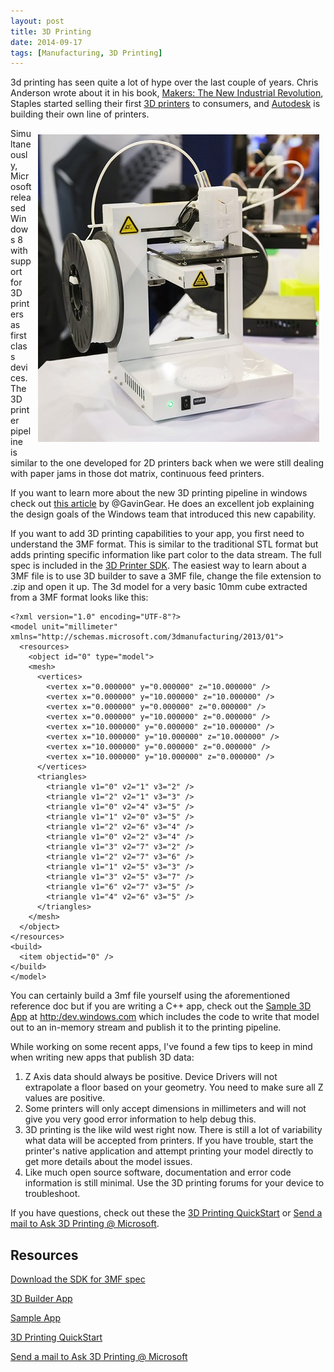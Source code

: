 ```yaml
---
layout: post
title: 3D Printing
date: 2014-09-17
tags: [Manufacturing, 3D Printing]
---
```


3d printing has seen quite a lot of hype over the last couple of years. Chris Anderson wrote about it in his book, [Makers: The New Industrial Revolution](http://amzn.com/0307720969), Staples started selling their first [3D printers](http://www.staples.com/3D-Printers/cat_CL211598) to consumers, and [Autodesk](http://www.autodesk.com/campaigns/spark) is building their own line of printers.

<img src="TimeTier3DPrinter-75.jpg" text="TierTime 3D Printer" style="float: right; margin: 10px 10px"/>



<!-- div style="background-color:#fff;display:inline-block;font-family:'Helvetica Neue',Arial,sans-serif;color:#a7a7a7;font-size:11px;width:100%;max-width:442px;float: right"><div style="overflow:hidden;position:relative;height:0;padding:87.782805% 0 0 0;width:100%;"><iframe src="//embed.gettyimages.com/embed/456918681?et=7cW3p3MIRmNh8ZB8Gfh6rA&sig=hePR1RmwjdQI5jU8JE_SBFJv3vmIBriDKydXOXDs2cE=" width="442" height="388" scrolling="no" frameborder="0" style="display:inline-block;position:absolute;top:0;left:0;width:100%;height:100%;"></iframe></div><p style="margin:0;"></p><div style="padding:0;margin:0 0 0 10px;text-align:left;"><a href="http://www.gettyimages.com/detail/456918681" target="_blank" style="color:#a7a7a7;text-decoration:none;font-weight:normal !important;border:none;display:inline-block;">#456918681</a> / <a href="http://www.gettyimages.com" target="_blank" style="color:#a7a7a7;text-decoration:none;font-weight:normal !important;border:none;display:inline-block;">gettyimages.com</a></div></div -->

Simultaneously, Microsoft released Windows 8 with support for 3D printers as first class devices. The 3D printer pipeline is similar to the one developed for 2D printers back when we were still dealing with paper jams in those dot matrix, continuous feed printers.

If you want to learn more about the new 3D printing pipeline in windows check out [this article](http://blogs.windows.com/bloggingwindows/2013/08/22/3d-printing-support-in-windows-8-1-explained/) by @GavinGear. He does an excellent job explaining the design goals of the Windows team that introduced this new capability.

If you want to add 3D printing capabilities to your app, you first need to understand the 3MF format. This is similar to the traditional STL format but adds printing specific information like part color to the data stream. The full spec is included in the [3D Printer SDK](http://msdn.microsoft.com/en-us/windows/hardware/bg183398). The easiest way to learn about a 3MF file is to use 3D builder to save a 3MF file, change the file extension to .zip and open it up. The 3d model for a very basic 10mm cube extracted from a 3MF format looks like this:

    <?xml version="1.0" encoding="UTF-8"?>
    <model unit="millimeter" xmlns="http://schemas.microsoft.com/3dmanufacturing/2013/01">
      <resources>
        <object id="0" type="model">
        <mesh>
          <vertices>
            <vertex x="0.000000" y="0.000000" z="10.000000" />
            <vertex x="0.000000" y="10.000000" z="10.000000" />
            <vertex x="0.000000" y="0.000000" z="0.000000" />
            <vertex x="0.000000" y="10.000000" z="0.000000" />
            <vertex x="10.000000" y="0.000000" z="10.000000" />
            <vertex x="10.000000" y="10.000000" z="10.000000" />
            <vertex x="10.000000" y="0.000000" z="0.000000" />
            <vertex x="10.000000" y="10.000000" z="0.000000" />
          </vertices>
          <triangles>
            <triangle v1="0" v2="1" v3="2" />
            <triangle v1="2" v2="1" v3="3" />
            <triangle v1="0" v2="4" v3="5" />
            <triangle v1="1" v2="0" v3="5" />
            <triangle v1="2" v2="6" v3="4" />
            <triangle v1="0" v2="2" v3="4" />
            <triangle v1="3" v2="7" v3="2" />
            <triangle v1="2" v2="7" v3="6" />
            <triangle v1="1" v2="5" v3="3" />
            <triangle v1="3" v2="5" v3="7" />
            <triangle v1="6" v2="7" v3="5" />
            <triangle v1="4" v2="6" v3="5" />
          </triangles>
        </mesh>
      </object>
    </resources>
    <build>
      <item objectid="0" />
    </build>
    </model>

You can certainly build a 3mf file yourself using the aforementioned reference doc but if you are writing a C++ app, check out the [Sample 3D App](http://code.msdn.microsoft.com/windowsapps/3D-Printing-Sample-b5b75c86) at <http:/dev.windows.com> which includes the code to write that model out to an in-memory stream and publish it to the printing pipeline.

While working on some recent apps, I've found a few tips to keep in mind when writing new apps that publish 3D data:

1. Z Axis data should always be positive. Device Drivers will not extrapolate a floor based on your geometry. You need to make sure all Z values are positive.
2. Some printers will only accept dimensions in millimeters and will not give you very good error information to help debug this.
3. 3D printing is the like wild west right now. There is still a lot of variability what data will be accepted from printers. If you have trouble, start the printer's native application and attempt printing your model directly to get more details about the model issues.
4. Like much open source software, documentation and error code information is still minimal. Use the 3D printing forums for your device to troubleshoot.

If you have questions, check out these the [3D Printing QuickStart](http://msdn.microsoft.com/en-us/library/windows/apps/xaml/dn263132.aspx) or  [Send a mail to Ask 3D Printing @ Microsoft](mailto:ask3dprinting@microsoft.com).


## Resources

[Download the SDK for 3MF spec](http://msdn.microsoft.com/en-us/windows/hardware/bg183398)

[3D Builder App](http://apps.microsoft.com/windows/en-us/app/3d-builder/75f3f766-13b3-45e9-a62f-29590d5781f2)

[Sample App](http://code.msdn.microsoft.com/windowsapps/3D-Printing-Sample-b5b75c86)

[3D Printing QuickStart](http://msdn.microsoft.com/en-us/library/windows/apps/xaml/dn263132.aspx)

[Send a mail to Ask 3D Printing @ Microsoft](mailto:ask3dprinting@microsoft.com)
